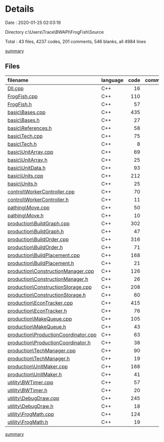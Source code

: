 # Details

Date : 2020-01-25 02:03:19

Directory c:\Users\Trace\BWAPI\FrogFish\Source

Total : 43 files,  4237 codes, 201 comments, 546 blanks, all 4984 lines

[summary](results.md)

## Files
| filename | language | code | comment | blank | total |
| :--- | :--- | ---: | ---: | ---: | ---: |
| [Dll.cpp](file:///c%3A/Users/Trace/BWAPI/FrogFish/Source/Dll.cpp) | C++ | 16 | 0 | 4 | 20 |
| [FrogFish.cpp](file:///c%3A/Users/Trace/BWAPI/FrogFish/Source/FrogFish.cpp) | C++ | 110 | 31 | 26 | 167 |
| [FrogFish.h](file:///c%3A/Users/Trace/BWAPI/FrogFish/Source/FrogFish.h) | C++ | 57 | 2 | 11 | 70 |
| [basic\Bases.cpp](file:///c%3A/Users/Trace/BWAPI/FrogFish/Source/basic/Bases.cpp) | C++ | 435 | 2 | 45 | 482 |
| [basic\Bases.h](file:///c%3A/Users/Trace/BWAPI/FrogFish/Source/basic/Bases.h) | C++ | 27 | 0 | 5 | 32 |
| [basic\References.h](file:///c%3A/Users/Trace/BWAPI/FrogFish/Source/basic/References.h) | C++ | 58 | 0 | 7 | 65 |
| [basic\Tech.cpp](file:///c%3A/Users/Trace/BWAPI/FrogFish/Source/basic/Tech.cpp) | C++ | 75 | 1 | 7 | 83 |
| [basic\Tech.h](file:///c%3A/Users/Trace/BWAPI/FrogFish/Source/basic/Tech.h) | C++ | 8 | 1 | 3 | 12 |
| [basic\UnitArray.cpp](file:///c%3A/Users/Trace/BWAPI/FrogFish/Source/basic/UnitArray.cpp) | C++ | 69 | 3 | 16 | 88 |
| [basic\UnitArray.h](file:///c%3A/Users/Trace/BWAPI/FrogFish/Source/basic/UnitArray.h) | C++ | 25 | 0 | 9 | 34 |
| [basic\UnitData.h](file:///c%3A/Users/Trace/BWAPI/FrogFish/Source/basic/UnitData.h) | C++ | 93 | 3 | 6 | 102 |
| [basic\Units.cpp](file:///c%3A/Users/Trace/BWAPI/FrogFish/Source/basic/Units.cpp) | C++ | 212 | 4 | 36 | 252 |
| [basic\Units.h](file:///c%3A/Users/Trace/BWAPI/FrogFish/Source/basic/Units.h) | C++ | 25 | 0 | 5 | 30 |
| [control\WorkerController.cpp](file:///c%3A/Users/Trace/BWAPI/FrogFish/Source/control/WorkerController.cpp) | C++ | 70 | 4 | 5 | 79 |
| [control\WorkerController.h](file:///c%3A/Users/Trace/BWAPI/FrogFish/Source/control/WorkerController.h) | C++ | 11 | 0 | 3 | 14 |
| [pathing\Move.cpp](file:///c%3A/Users/Trace/BWAPI/FrogFish/Source/pathing/Move.cpp) | C++ | 50 | 0 | 4 | 54 |
| [pathing\Move.h](file:///c%3A/Users/Trace/BWAPI/FrogFish/Source/pathing/Move.h) | C++ | 10 | 0 | 2 | 12 |
| [production\BuildGraph.cpp](file:///c%3A/Users/Trace/BWAPI/FrogFish/Source/production/BuildGraph.cpp) | C++ | 302 | 7 | 41 | 350 |
| [production\BuildGraph.h](file:///c%3A/Users/Trace/BWAPI/FrogFish/Source/production/BuildGraph.h) | C++ | 47 | 31 | 17 | 95 |
| [production\BuildOrder.cpp](file:///c%3A/Users/Trace/BWAPI/FrogFish/Source/production/BuildOrder.cpp) | C++ | 316 | 0 | 27 | 343 |
| [production\BuildOrder.h](file:///c%3A/Users/Trace/BWAPI/FrogFish/Source/production/BuildOrder.h) | C++ | 71 | 3 | 12 | 86 |
| [production\BuildPlacement.cpp](file:///c%3A/Users/Trace/BWAPI/FrogFish/Source/production/BuildPlacement.cpp) | C++ | 168 | 7 | 14 | 189 |
| [production\BuildPlacement.h](file:///c%3A/Users/Trace/BWAPI/FrogFish/Source/production/BuildPlacement.h) | C++ | 21 | 0 | 14 | 35 |
| [production\ConstructionManager.cpp](file:///c%3A/Users/Trace/BWAPI/FrogFish/Source/production/ConstructionManager.cpp) | C++ | 126 | 10 | 7 | 143 |
| [production\ConstructionManager.h](file:///c%3A/Users/Trace/BWAPI/FrogFish/Source/production/ConstructionManager.h) | C++ | 26 | 0 | 7 | 33 |
| [production\ConstructionStorage.cpp](file:///c%3A/Users/Trace/BWAPI/FrogFish/Source/production/ConstructionStorage.cpp) | C++ | 208 | 2 | 16 | 226 |
| [production\ConstructionStorage.h](file:///c%3A/Users/Trace/BWAPI/FrogFish/Source/production/ConstructionStorage.h) | C++ | 60 | 4 | 12 | 76 |
| [production\EconTracker.cpp](file:///c%3A/Users/Trace/BWAPI/FrogFish/Source/production/EconTracker.cpp) | C++ | 415 | 37 | 38 | 490 |
| [production\EconTracker.h](file:///c%3A/Users/Trace/BWAPI/FrogFish/Source/production/EconTracker.h) | C++ | 76 | 17 | 15 | 108 |
| [production\MakeQueue.cpp](file:///c%3A/Users/Trace/BWAPI/FrogFish/Source/production/MakeQueue.cpp) | C++ | 105 | 7 | 15 | 127 |
| [production\MakeQueue.h](file:///c%3A/Users/Trace/BWAPI/FrogFish/Source/production/MakeQueue.h) | C++ | 43 | 7 | 12 | 62 |
| [production\ProductionCoordinator.cpp](file:///c%3A/Users/Trace/BWAPI/FrogFish/Source/production/ProductionCoordinator.cpp) | C++ | 63 | 0 | 8 | 71 |
| [production\ProductionCoordinator.h](file:///c%3A/Users/Trace/BWAPI/FrogFish/Source/production/ProductionCoordinator.h) | C++ | 38 | 4 | 15 | 57 |
| [production\TechManager.cpp](file:///c%3A/Users/Trace/BWAPI/FrogFish/Source/production/TechManager.cpp) | C++ | 90 | 1 | 2 | 93 |
| [production\TechManager.h](file:///c%3A/Users/Trace/BWAPI/FrogFish/Source/production/TechManager.h) | C++ | 19 | 0 | 8 | 27 |
| [production\UnitMaker.cpp](file:///c%3A/Users/Trace/BWAPI/FrogFish/Source/production/UnitMaker.cpp) | C++ | 168 | 2 | 12 | 182 |
| [production\UnitMaker.h](file:///c%3A/Users/Trace/BWAPI/FrogFish/Source/production/UnitMaker.h) | C++ | 41 | 0 | 15 | 56 |
| [utility\BWTimer.cpp](file:///c%3A/Users/Trace/BWAPI/FrogFish/Source/utility/BWTimer.cpp) | C++ | 57 | 0 | 8 | 65 |
| [utility\BWTimer.h](file:///c%3A/Users/Trace/BWAPI/FrogFish/Source/utility/BWTimer.h) | C++ | 20 | 1 | 7 | 28 |
| [utility\DebugDraw.cpp](file:///c%3A/Users/Trace/BWAPI/FrogFish/Source/utility/DebugDraw.cpp) | C++ | 245 | 2 | 13 | 260 |
| [utility\DebugDraw.h](file:///c%3A/Users/Trace/BWAPI/FrogFish/Source/utility/DebugDraw.h) | C++ | 18 | 0 | 3 | 21 |
| [utility\FrogMath.cpp](file:///c%3A/Users/Trace/BWAPI/FrogFish/Source/utility/FrogMath.cpp) | C++ | 124 | 8 | 10 | 142 |
| [utility\FrogMath.h](file:///c%3A/Users/Trace/BWAPI/FrogFish/Source/utility/FrogMath.h) | C++ | 19 | 0 | 4 | 23 |

[summary](results.md)